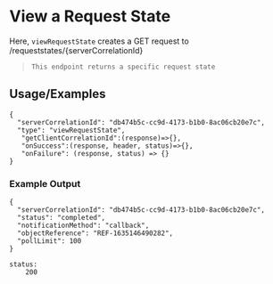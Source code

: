 # View a Request State

Here, `viewRequestState` creates a GET request to /requeststates/{serverCorrelationId}

> `This endpoint returns a specific request state`

## Usage/Examples

```
{
  "serverCorrelationId": "db474b5c-cc9d-4173-b1b0-8ac06cb20e7c",
  "type": "viewRequestState",
   "getClientCorrelationId":(response)=>{},
   "onSuccess":(response, header, status)=>{},
   "onFailure": (response, status) => {}
}
```

### Example Output

```
{
  "serverCorrelationId": "db474b5c-cc9d-4173-b1b0-8ac06cb20e7c",
  "status": "completed",
  "notificationMethod": "callback",
  "objectReference": "REF-1635146490282",
  "pollLimit": 100
}

status:
    200
```
